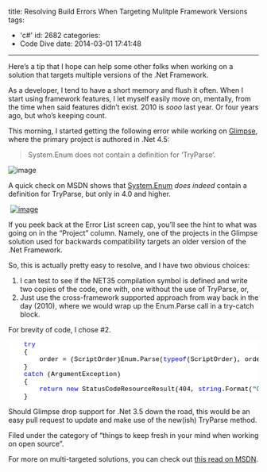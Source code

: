 title: Resolving Build Errors When Targeting Mulitple Framework Versions
tags:
  - 'c#'
id: 2682
categories:
  - Code Dive
date: 2014-03-01 17:41:48
---

Here’s a tip that I hope can help some other folks when working on a solution that targets multiple versions of the .Net Framework.

As a developer, I tend to have a short memory and flush it often. When I start using framework features, I let myself easily move on, mentally, from the time when said features didn’t exist. 2010 is _sooo_ last year. Or four years ago, but who’s keeping count.

This morning, I started getting the following error while working on [Glimpse](http://github.com/glimpse/glimpse), where the primary project is authored in .Net 4.5:
 > System.Enum does not contain a definition for ‘TryParse’. 

![image](http://jameschambers.com/wp-content/uploads/2014/03/image.png "image")

A quick check on MSDN shows that [System.Enum](http://msdn.microsoft.com/en-us/library/dd783499(v=vs.110).aspx) _does indeed_ contain a definition for TryParse, but only in 4.0 and higher.

&nbsp;[![image](http://jameschambers.com/wp-content/uploads/2014/03/image_thumb.png "image")](http://jameschambers.com/wp-content/uploads/2014/03/image1.png)

If you peek back at the Error List screen cap, you’ll see the hint to what was going on in the “Project” column. Namely, one of the projects in the Glimpse solution used for backwards compatibility targets an older version of the .Net Framework.

So, this is actually pretty easy to resolve, and I have two obvious choices:

1.  I can test to see if the NET35 compilation symbol is defined and write two copies of the code, one with, one without the use of TryParse, or,
2.  Just use the cross-framework supported approach from way back in the day (2010), where we would wrap up the Enum.Parse call in a try-catch block. 

For brevity of code, I chose #2\. 
<pre class="csharpcode">    <span class="kwrd">try</span>
    {
        order = (ScriptOrder)Enum.Parse(<span class="kwrd">typeof</span>(ScriptOrder), orderName);
    }
    <span class="kwrd">catch</span> (ArgumentException)
    {
        <span class="kwrd">return</span> <span class="kwrd">new</span> StatusCodeResourceResult(404, <span class="kwrd">string</span>.Format(<span class="str">"Could not resolve ScriptOrder for value provided '{0}'."</span>, orderName));
    }</pre>
<style type="text/css">.csharpcode, .csharpcode pre
{
	font-size: small;
	color: black;
	font-family: consolas, "Courier New", courier, monospace;
	background-color: #ffffff;
	/*white-space: pre;*/
}
.csharpcode pre { margin: 0em; }
.csharpcode .rem { color: #008000; }
.csharpcode .kwrd { color: #0000ff; }
.csharpcode .str { color: #006080; }
.csharpcode .op { color: #0000c0; }
.csharpcode .preproc { color: #cc6633; }
.csharpcode .asp { background-color: #ffff00; }
.csharpcode .html { color: #800000; }
.csharpcode .attr { color: #ff0000; }
.csharpcode .alt 
{
	background-color: #f4f4f4;
	width: 100%;
	margin: 0em;
}
.csharpcode .lnum { color: #606060; }
</style>

Should Glimpse drop support for .Net 3.5 down the road, this would be an easy pull request to update and make use of the new(ish) TryParse method.

Filed under the category of “things to keep fresh in your mind when working on open source”.

For more on multi-targeted solutions, you can check out [this read on MSDN](http://msdn.microsoft.com/en-us/library/vstudio/bb398197(v=vs.120).aspx).